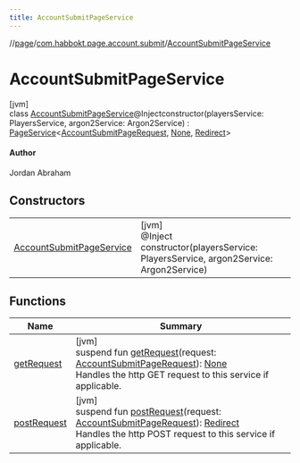 ```yaml
---
title: AccountSubmitPageService
---
```

//[page](../../../index.html)/[com.habbokt.page.account.submit](../index.html)/[AccountSubmitPageService](index.html)



# AccountSubmitPageService



[jvm]\
class [AccountSubmitPageService](index.html)@Injectconstructor(playersService: PlayersService, argon2Service: Argon2Service) : [PageService](../../com.habbokt.page/-page-service/index.html)&lt;[AccountSubmitPageRequest](../-account-submit-page-request/index.html), [None](../../com.habbokt.page/-none/index.html), [Redirect](../../com.habbokt.page/-redirect/index.html)&gt; 

#### Author



Jordan Abraham



## Constructors


| | |
|---|---|
| [AccountSubmitPageService](-account-submit-page-service.html) | [jvm]<br>@Inject<br>constructor(playersService: PlayersService, argon2Service: Argon2Service) |


## Functions


| Name | Summary |
|---|---|
| [getRequest](index.html#1221119658%2FFunctions%2F317194267) | [jvm]<br>suspend fun [getRequest](index.html#1221119658%2FFunctions%2F317194267)(request: [AccountSubmitPageRequest](../-account-submit-page-request/index.html)): [None](../../com.habbokt.page/-none/index.html)<br>Handles the http GET request to this service if applicable. |
| [postRequest](index.html#-1301586002%2FFunctions%2F317194267) | [jvm]<br>suspend fun [postRequest](index.html#-1301586002%2FFunctions%2F317194267)(request: [AccountSubmitPageRequest](../-account-submit-page-request/index.html)): [Redirect](../../com.habbokt.page/-redirect/index.html)<br>Handles the http POST request to this service if applicable. |

